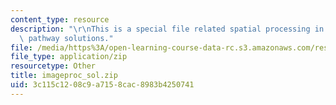 ```yaml
---
content_type: resource
description: "\r\nThis is a special file related spatial processing in the visual\
  \ pathway solutions."
file: /media/https%3A/open-learning-course-data-rc.s3.amazonaws.com/res-9-003-brains-minds-and-machines-summer-course-summer-2015/3c115c1208c9a7158cac8983b4250741_imageproc_sol.zip
file_type: application/zip
resourcetype: Other
title: imageproc_sol.zip
uid: 3c115c12-08c9-a715-8cac-8983b4250741
---
```

